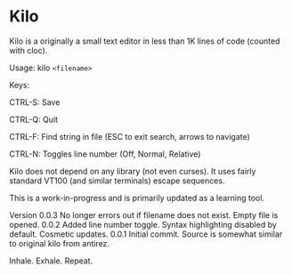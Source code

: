 # Kilo

Kilo is a originally a small text editor in less than 1K lines of code (counted with cloc).

Usage: kilo `<filename>`

Keys:

  CTRL-S: Save
  
  CTRL-Q: Quit
  
  CTRL-F: Find string in file (ESC to exit search, arrows to navigate) 
  
  CTRL-N: Toggles line number (Off, Normal, Relative)


Kilo does not depend on any library (not even curses). It uses fairly standard
VT100 (and similar terminals) escape sequences. 

This is a work-in-progress and is primarily updated as a learning tool.  

Version
0.0.3 No longer errors out if filename does not exist. Empty file is opened.
0.0.2 Added line number toggle. Syntax highlighting disabled by default. Cosmetic updates.
0.0.1 Initial commit. Source is somewhat similar to original kilo from antirez.

Inhale. Exhale. Repeat.
